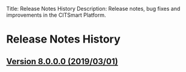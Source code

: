 Title: Release Notes History
Description: Release notes, bug fixes and improvements in the CITSmart Platform.

# Release Notes History

## [Version 8.0.0.0 (2019/03/01)][1]


[1]:release-notes/version-8.0.0.0.md
